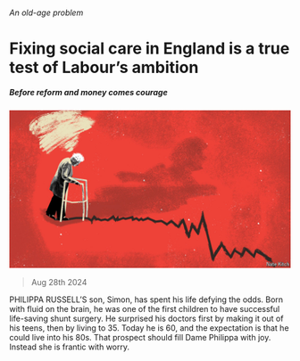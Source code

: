 ###### An old-age problem

# Fixing social care in England is a true test of Labour’s ambition 

##### Before reform and money comes courage 

![image](images/20240831_BRD001.jpg) 

> Aug 28th 2024 

PHILIPPA RUSSELL’S son, Simon, has spent his life defying the odds. Born with fluid on the brain, he was one of the first children to have successful life-saving shunt surgery. He surprised his doctors first by making it out of his teens, then by living to 35. Today he is 60, and the expectation is that he could live into his 80s. That prospect should fill Dame Philippa with joy. Instead she is frantic with worry.

